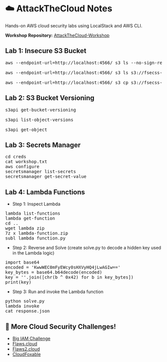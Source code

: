 # ☁️ AttackTheCloud Notes

Hands-on AWS cloud security labs using LocalStack and AWS CLI.

**Workshop Repository:**  [AttackTheCloud-Workshop](https://github.com/QiaoNPC/FSECSS-AttackTheCloud-Workshop.git)


## Lab 1: Insecure S3 Bucket

<pre>
aws --endpoint-url=http://localhost:4566/ s3 ls --no-sign-request

aws --endpoint-url=http://localhost:4566/ s3 ls s3://fsecss-bucket/ --no-sign-request

aws --endpoint-url=http://localhost:4566/ s3 cp s3://fsecss-bucket/flag.txt flag.txt --no-sign-request </pre>

## Lab 2: S3 Bucket Versioning

<pre>
s3api get-bucket-versioning
  
s3api list-object-versions

s3api get-object </pre>

## Lab 3: Secrets Manager

<pre>
cd creds
cat workshop.txt
aws configure
secretsmanager list-secrets
secretsmanager get-secret-value </pre>

## Lab 4: Lambda Functions

- Step 1: Inspect Lambda
<pre>
lambda list-functions
lambda get-function
cd ..
wget lambda zip
7z x lambda-function.zip
subl lambda_function.py </pre>

- Step 2: Reverse and Solve (create solve.py to decode a hidden key used in the Lambda logic)
<pre>
import base64
encoded = 'KwwWEC0mFyEWcy0sHXVyHQ4jLwAGIw=='
key_bytes = base64.b64decode(encoded)
key = ''.join([chr(b ^ 0x42) for b in key_bytes])
print(key) </pre>

- Step 3: Run and invoke the Lambda function
<pre>
python solve.py
lambda invoke
cat response.json</pre>

## 🎯 More Cloud Security Challenges!

- [Big IAM Challenge](https://bigiamchallenge.com/challenge/1)
- [Flaws.cloud](http://flaws.cloud)
- [Flaws2.cloud](http://flaws2.cloud/)
- [CloudFoxable](https://cloudfoxable.bishopfox.com/challenges)
